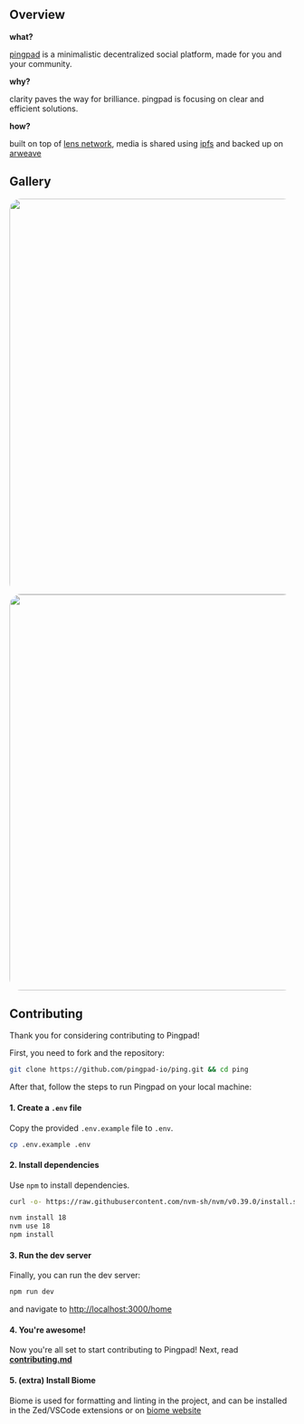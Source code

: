## Overview

**what?**

[pingpad](https://pingpad.io) is a minimalistic decentralized social platform, made for you and your community.

**why?**

clarity paves the way for brilliance. pingpad is focusing on clear and efficient solutions.

**how?**

built on top of [lens network](https://lens.xyz), media is shared using [ipfs](https://ipfs.io) and backed up on [arweave](https://arweave.org)

## Gallery
<img height="auto" width="700" style="border-radius:20px" src="https://github.com/pingpad-io/ping/assets/72769566/29e2ae6a-f89e-45cc-b17a-4d5c6a4dd841" />

<img height="auto" width="700" style="border-radius:20px" src="https://github.com/pingpad-io/ping/assets/72769566/4d6ec827-3e13-4119-aa60-63e0fbaf01cd" />


## Contributing
Thank you for considering contributing to Pingpad!

First, you need to fork and the repository:
```sh
git clone https://github.com/pingpad-io/ping.git && cd ping
```

After that, follow the steps to run Pingpad on your local machine:


#### 1. Create a `.env` file

Copy the provided `.env.example` file to `.env`.

```sh
cp .env.example .env
```

#### 2. Install dependencies

Use `npm` to install dependencies.

```bash
curl -o- https://raw.githubusercontent.com/nvm-sh/nvm/v0.39.0/install.sh | bash
```

```bash
nvm install 18
nvm use 18
npm install
```

#### 3. Run the dev server

Finally, you can run the dev server:

```sh
npm run dev
```

and navigate to [http://localhost:3000/home](http://localhost:3000/home)

#### 4. You're awesome!

Now you're all set to start contributing to Pingpad! Next, read **[contributing.md](CONTRIBUTING.md)**

#### 5. (extra) Install Biome

Biome is used for formatting and linting in the project, and can be installed in the Zed/VSCode extensions or on [biome website](https://biomejs.dev/guides/getting-started/)

